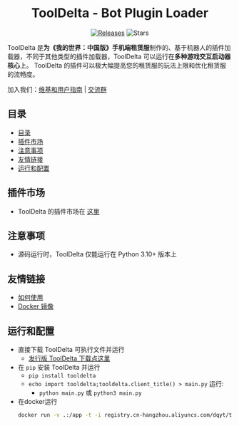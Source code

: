 <h1 align="center">ToolDelta - Bot Plugin Loader</h1>
<p align="center">
  <a href="https://github.com/ToolDelta/ToolDelta/releases"><img src="https://img.shields.io/github/v/release/ToolDelta/ToolDelta?display_name=tag&sort=semver" alt="Releases"></a>
  <img src="https://img.shields.io/github/stars/ToolDelta/ToolDelta.svg?style=falt" alt="Stars">
</p>

ToolDelta 是**为《我的世界：中国版》手机端租赁服**制作的、基于机器人的插件加载器，不同于其他类型的插件加载器，ToolDelta 可以运行在**多种游戏交互启动器核心**上。
ToolDelta 的插件可以极大幅提高您的租赁服的玩法上限和优化租赁服的流畅度。

加入我们：[维基和用户指南](https://td-wiki.dqyt.online/) | [交流群](http://qm.qq.com/cgi-bin/qm/qr?_wv=1027&k=ywf-Y9Sb7G3McLAN7TveI-qh-g1FEtLB&authKey=C0ZLK09UWRzWv9dpReVnZljSnZ15crGpNpdT5O%2BX%2B%2BQvZ%2Bsm2BWfN8qqdJ5OMnTq&noverify=0&group_code=1030755163)

## 目录
- [目录](#目录)
- [插件市场](#插件市场)
- [注意事项](#注意事项)
- [友情链接](#友情链接)
- [运行和配置](#运行和配置)



## 插件市场
- ToolDelta 的插件市场在 [这里](https://github.com/ToolDelta-Basic/PluginMarket)



## 注意事项
- 源码运行时，ToolDelta 仅能运行在 Python 3.10+ 版本上


## 友情链接
- [如何使用](https://td-wiki.dqyt.online)
- [Docker 镜像](https://hub.docker.com/r/wlingzhenyu/tooldelta)



## 运行和配置
 - 直接下载 ToolDelta 可执行文件并运行
    - <a href="https://github.com/ToolDelta/ToolDelta/releases">发行版 ToolDelta 下载点这里</a>
 - 在 `pip` 安装 ToolDelta 并运行
    - `pip install tooldelta`
    - `echo import tooldelta;tooldelta.client_title() > main.py`
    运行:
      - `python main.py` 或 `python3 main.py`
 - 在docker运行
    ```bash
    docker run -v .:/app -t -i registry.cn-hangzhou.aliyuncs.com/dqyt/tooldelta:latest
    ```
